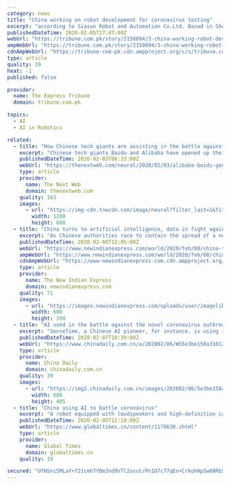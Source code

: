 ```yaml
---
category: news
title: "China working on robot development for coronavirus testing"
excerpt: "according to Siasun Robot and Automation Co.Ltd. Based in Shenyang, capital of northeast China’s Liaoning Province, Siasun was founded in 2000 and listed on the Growth Enterprise Market in 2009. China has also called on the country’s artificial intelligence (AI) sector to lend their technological hands to help battle the epidemic."
publishedDateTime: 2020-02-05T17:47:00Z
webUrl: "https://tribune.com.pk/story/2150894/3-china-working-robot-development-coronavirus-testing/"
ampWebUrl: "https://tribune.com.pk/story/2150894/3-china-working-robot-development-coronavirus-testing/"
cdnAmpWebUrl: "https://tribune-com-pk.cdn.ampproject.org/c/s/tribune.com.pk/story/2150894/3-china-working-robot-development-coronavirus-testing/"
type: article
quality: 39
heat: -1
published: false

provider:
  name: The Express Tribune
  domain: tribune.com.pk

topics:
  - AI
  - AI in Robotics

related:
  - title: "How Chinese tech giants are assisting in the battle against coronavirus with AI"
    excerpt: "Chinese tech giants Baidu and Alibaba have opened up their gene sequencing AI tools to help them find a solution. Alibaba said last week it had partnered with The Global Health Drug Discovery Institute from Beijing, to develop an open-sourced data platform to track coronavirus using AI. The company has also offered its tools to other ..."
    publishedDateTime: 2020-02-03T06:33:00Z
    webUrl: "https://thenextweb.com/neural/2020/02/03/alibaba-baidu-google-ai-cornavrius-tools/"
    type: article
    provider:
      name: The Next Web
      domain: thenextweb.com
    quality: 163
    images:
      - url: "https://img-cdn.tnwcdn.com/image/neural?filter_last=1&fit=1280%2C640&url=https%3A%2F%2Fcdn0.tnwcdn.com%2Fwp-content%2Fblogs.dir%2F1%2Ffiles%2F2020%2F02%2FCornavirus.jpg&signature=8530299390c2e6d973c88fd717d125ae"
        width: 1200
        height: 600
  - title: "China turns to artificial intelligence, data in fight against coronavirus"
    excerpt: "As Chinese authorities race to contain the spread of a new virus, which has infected more than 34,000 people and killed more than 700 in China, Beijing is turning to a familiar set of tools to find and prevent potential infections: data tracking and artificial intelligence. Several Chinese tech firms have developed apps to help people check if ..."
    publishedDateTime: 2020-02-08T12:05:00Z
    webUrl: "https://www.newindianexpress.com/world/2020/feb/08/china-turns-to-artificial-intelligence-data-in-fight-against-coronavirus-2100807.html"
    ampWebUrl: "https://www.newindianexpress.com/world/2020/feb/08/china-turns-to-artificial-intelligence-data-in-fight-against-coronavirus-2100807.amp"
    cdnAmpWebUrl: "https://www-newindianexpress-com.cdn.ampproject.org/c/s/www.newindianexpress.com/world/2020/feb/08/china-turns-to-artificial-intelligence-data-in-fight-against-coronavirus-2100807.amp"
    type: article
    provider:
      name: The New Indian Express
      domain: newindianexpress.com
    quality: 71
    images:
      - url: "https://images.newindianexpress.com/uploads/user/imagelibrary/2019/12/25/w600X390/declare_AI.jpg"
        width: 600
        height: 390
  - title: "AI used in the battle against the novel coronavirus outbreak"
    excerpt: "SenseTime, a Chinese AI pioneer, for instance, is using its super computing power resources to assist professors with research on the novel coronavirus. After receiving a request for more super computing resources, SenseTime has allocated 20 GPU server nodes for free to help Luo Haibin, a professor at the school of pharmaceutical sciences of ..."
    publishedDateTime: 2020-02-07T18:39:00Z
    webUrl: "https://www.chinadaily.com.cn/a/202002/06/WS5e3be150a3101282172758bf.html"
    type: article
    provider:
      name: China Daily
      domain: chinadaily.com.cn
    quality: 39
    images:
      - url: "https://img2.chinadaily.com.cn/images/202002/06/5e3be150a310128206500b73.png"
        width: 608
        height: 405
  - title: "China using AI to battle coronavirus"
    excerpt: "A robot equipped with loudspeakers and high-definition cameras admonish passersby ... vaccine development and protein screening. Beijing-based AI startup Megvii Technology, known for its facial recognition brand Face++, has developed a temperature screening tool that can help monitor human body temperatures in crowded places and identify ..."
    publishedDateTime: 2020-02-05T12:18:00Z
    webUrl: "https://www.globaltimes.cn/content/1178630.shtml"
    type: article
    provider:
      name: Global Times
      domain: globaltimes.cn
    quality: 19

secured: "UfNSni5MLaY+Y21cmh7YBm3nd9V7l2osut/Pn1O7c77qEn+CrkohHpSw08RbSV7NzhQv1AQeE3hmvNrmtqwB3Eyh593nJdunAMI6GsMJjJT8dIhYFyQ03KaOt3c+hQhupxd2/C3GMdzzstVxvE0S/3MscNGY86pRGHcQWHGIYqcJSJqlSXTw+CTFkNrLGNVdjUwkV1VXZC7i3lKmdvflEUBVjPfpXuVRVcHVpAzAGztD6UUuctqd1TsbNpunk6SOaZXhnnqLbKAMWjPU1S1YC7OEchwn1Fucz3VpxABS/zYnCZI0iDORSENTGXgeuJAiU+3zuHdlrMFgUSKBys+1Fzx0fKG7nSrt0zYIacvIsRR5Z9TUsxOxjFsa8SH72InSYZD7RD07h7kR1WNxQ2f8kAADDYsebYE0xKvqWQp6EUy+SOfwxsSzxyeOFTjdbdH1/8OZrDPZJMUvTs0RI3p14iheT9WQ8G2NblujyDUVQzw=;kVNxnEr+SFAmJ0CSKAivLQ=="
---
```



